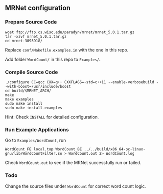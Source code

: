## MRNet configuration

### Prepare Source Code

```
wget ftp://ftp.cs.wisc.edu/paradyn/mrnet/mrnet_5.0.1.tar.gz
tar -xzvf mrnet_5.0.1.tar.gz
cd mrnet-3093918/
```

Replace `conf/Makefile.examples.in` with the one in this repo.

Add folder `WordCount/` in this repo to `Examples/`.

### Compile Source Code

```
./configure CC=gcc CXX=g++ CXXFLAGS=-std=c++11 --enable-verbosebuild --with-boost=/usr/include/boost
cd build/$MRNET_ARCH/
make
make examples
sudo make install
sudo make install-examples
```

Hint: Check `INSTALL` for detailed configuration.

### Run Example Applications

Go to `Examples/WordCount`, run

```
WordCount_FE local.top WordCount_BE ../../build/x86_64-pc-linux-gnu/lib/WordCountFilter.so > WordCount.out 2> WordCount.log
```

Check `WordCount.out` to see if the MRNet successfully run or failed.

### Todo

Change the source files under `WordCount` for correct word count logic.
